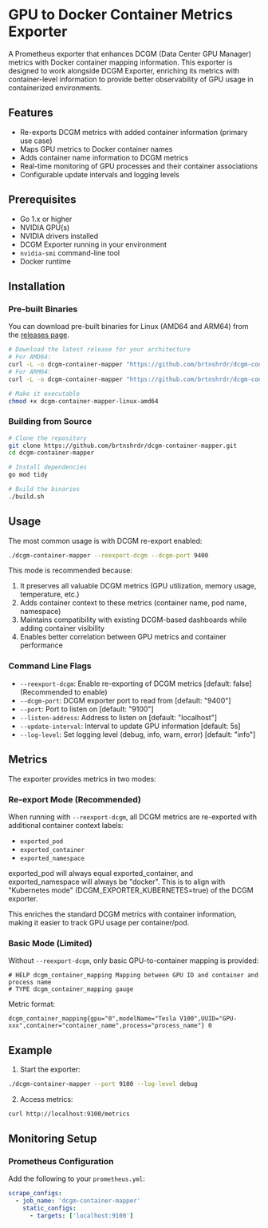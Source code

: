 # GPU to Docker Container Metrics Exporter

A Prometheus exporter that enhances DCGM (Data Center GPU Manager) metrics with Docker container mapping information. This exporter is designed to work alongside DCGM Exporter, enriching its metrics with container-level information to provide better observability of GPU usage in containerized environments.

## Features

- Re-exports DCGM metrics with added container information (primary use case)
- Maps GPU metrics to Docker container names
- Adds container name information to DCGM metrics
- Real-time monitoring of GPU processes and their container associations
- Configurable update intervals and logging levels

## Prerequisites

- Go 1.x or higher
- NVIDIA GPU(s)
- NVIDIA drivers installed
- DCGM Exporter running in your environment
- `nvidia-smi` command-line tool
- Docker runtime

## Installation

### Pre-built Binaries

You can download pre-built binaries for Linux (AMD64 and ARM64) from the [releases page](../../releases).

```bash
# Download the latest release for your architecture
# For AMD64:
curl -L -o dcgm-container-mapper "https://github.com/brtnshrdr/dcgm-container-mapper/releases/latest/download/dcgm-container-mapper-linux-amd64"
# For ARM64:
curl -L -o dcgm-container-mapper "https://github.com/brtnshrdr/dcgm-container-mapper/releases/latest/download/dcgm-container-mapper-linux-arm64"

# Make it executable
chmod +x dcgm-container-mapper-linux-amd64
```

### Building from Source

```bash
# Clone the repository
git clone https://github.com/brtnshrdr/dcgm-container-mapper.git
cd dcgm-container-mapper

# Install dependencies
go mod tidy

# Build the binaries
./build.sh
```

## Usage

The most common usage is with DCGM re-export enabled:

```bash
./dcgm-container-mapper --reexport-dcgm --dcgm-port 9400
```

This mode is recommended because:
1. It preserves all valuable DCGM metrics (GPU utilization, memory usage, temperature, etc.)
2. Adds container context to these metrics (container name, pod name, namespace)
3. Maintains compatibility with existing DCGM-based dashboards while adding container visibility
4. Enables better correlation between GPU metrics and container performance

### Command Line Flags

- `--reexport-dcgm`: Enable re-exporting of DCGM metrics [default: false] (Recommended to enable)
- `--dcgm-port`: DCGM exporter port to read from [default: "9400"]
- `--port`: Port to listen on [default: "9100"]
- `--listen-address`: Address to listen on [default: "localhost"]
- `--update-interval`: Interval to update GPU information [default: 5s]
- `--log-level`: Set logging level (debug, info, warn, error) [default: "info"]

## Metrics

The exporter provides metrics in two modes:

### Re-export Mode (Recommended)
When running with `--reexport-dcgm`, all DCGM metrics are re-exported with additional container context labels:
- `exported_pod`
- `exported_container`
- `exported_namespace`

exported_pod will always equal exported_container, and exported_namespace will always be "docker". This is to align with "Kubernetes mode" (DCGM_EXPORTER_KUBERNETES=true) of the DCGM exporter.

This enriches the standard DCGM metrics with container information, making it easier to track GPU usage per container/pod.

### Basic Mode (Limited)
Without `--reexport-dcgm`, only basic GPU-to-container mapping is provided:
```
# HELP dcgm_container_mapping Mapping between GPU ID and container and process name
# TYPE dcgm_container_mapping gauge
```

Metric format:
```
dcgm_container_mapping{gpu="0",modelName="Tesla V100",UUID="GPU-xxx",container="container_name",process="process_name"} 0
```

## Example

1. Start the exporter:
```bash
./dcgm-container-mapper --port 9100 --log-level debug
```

2. Access metrics:
```bash
curl http://localhost:9100/metrics
```

## Monitoring Setup

### Prometheus Configuration

Add the following to your `prometheus.yml`:

```yaml
scrape_configs:
  - job_name: 'dcgm-container-mapper'
    static_configs:
      - targets: ['localhost:9100']
```
